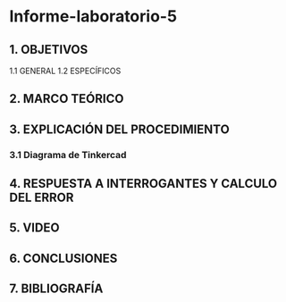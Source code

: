 # Informe-laboratorio-5
## 1. OBJETIVOS
   1.1 GENERAL
   1.2 ESPECÍFICOS   
## 2. MARCO TEÓRICO
## 3. EXPLICACIÓN DEL PROCEDIMIENTO
### 3.1 Diagrama de Tinkercad

## 4. RESPUESTA A INTERROGANTES Y CALCULO DEL ERROR
## 5. VIDEO
## 6. CONCLUSIONES
## 7. BIBLIOGRAFÍA 
